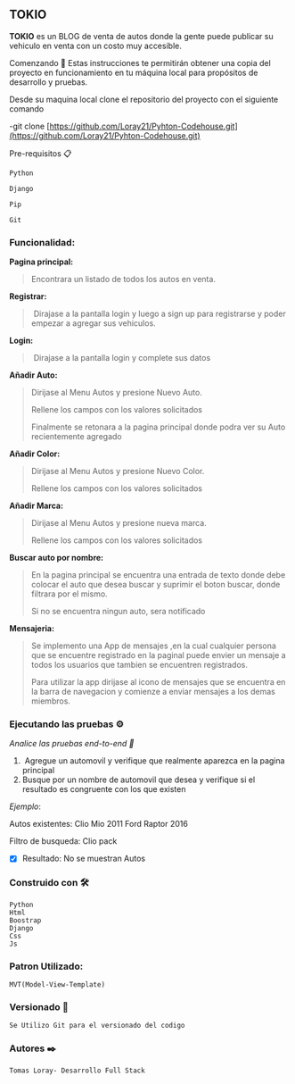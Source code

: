 ## **TOKIO**

**TOKIO** es un BLOG de venta de autos donde la gente puede publicar su vehiculo en venta con un costo muy accesible.

Comenzando 🚀 Estas instrucciones te permitirán obtener una copia del proyecto en funcionamiento en tu máquina local para propósitos de desarrollo y pruebas.

Desde su maquina local clone el repositorio del proyecto con el siguiente comando

\-git clone [https://github.com/Loray21/Pyhton-Codehouse.git](https://github.com/Loray21/Pyhton-Codehouse.git)

Pre-requisitos 📋

```plaintext
Python

Django

Pip

Git
```

### **Funcionalidad:**

**Pagina principal:**

> Encontrara un listado de todos los autos en venta.

**Registrar:**

>  Dirajase a la pantalla login y luego a sign up para registrarse y poder empezar a agregar sus vehiculos. 

**Login:**

>  Dirajase a la pantalla login y complete sus datos 

**Añadir Auto:**

> Dirijase al Menu Autos y presione Nuevo Auto.
> 
> Rellene los campos con los valores solicitados
> 
> Finalmente se retonara a la pagina principal donde podra ver su Auto recientemente agregado

**Añadir Color:**

> Dirijase al Menu Autos y presione Nuevo Color.
> 
> Rellene los campos con los valores solicitados

**Añadir Marca:**

> Dirijase al Menu Autos y presione nueva marca.
> 
> Rellene los campos con los valores solicitados

**Buscar auto por nombre:**

> En la pagina principal se encuentra una entrada de texto donde debe colocar el auto que desea buscar y suprimir el boton buscar, donde filtrara por el mismo.
> 
> Si no se encuentra ningun auto, sera notificado

**Mensajeria:**

> Se implemento una App de mensajes ,en la cual cualquier persona que se encuentre registrado en la paginal puede envier un mensaje a todos los usuarios que tambien se encuentren registrados.
> 
> Para utilizar la app dirijase al icono de mensajes que se encuentra en la barra de navegacion y comienze a enviar mensajes a los demas miembros.

### **Ejecutando las pruebas ⚙️**

_Analice las pruebas end-to-end 🔩_

1.   Agregue un automovil y verifique que realmente aparezca en la pagina principal
2.  Busque por un nombre de automovil que desea y verifique si el resultado es congruente con los que existen

_Ejemplo_:

Autos existentes: Clio Mio 2011 Ford Raptor 2016

Filtro de busqueda: Clio pack

*   [x] Resultado: No se muestran Autos 

### **Construido con 🛠️**

```plaintext
Python
Html
Boostrap
Django
Css
Js
```

### **Patron Utilizado:**

```plaintext
MVT(Model-View-Template)
```

### **Versionado 📌**

```plaintext
Se Utilizo Git para el versionado del codigo
```

### **Autores ✒️**

```plaintext
Tomas Loray- Desarrollo Full Stack
```